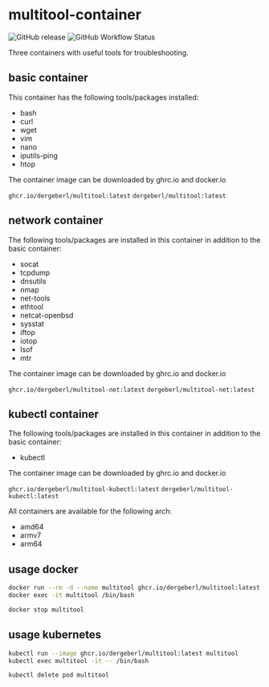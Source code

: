 # multitool-container

![GitHub release](https://img.shields.io/github/v/release/dergeberl/multitool-container)
![GitHub Workflow Status](https://img.shields.io/github/workflow/status/dergeberl/multitool-container/build-container)

Three containers with useful tools for troubleshooting. 

## basic container

This container has the following tools/packages installed:
- bash
- curl
- wget
- vim
- nano
- iputils-ping
- htop

The container image can be downloaded by ghrc.io and docker.io

`ghcr.io/dergeberl/multitool:latest`
`dergeberl/multitool:latest`

## network container

The following tools/packages are installed in this container in addition to the basic container:
- socat
- tcpdump
- dnsutils 
- nmap
- net-tools
- ethtool
- netcat-openbsd
- sysstat
- iftop
- iotop
- lsof
- mtr

The container image can be downloaded by ghrc.io and docker.io

`ghcr.io/dergeberl/multitool-net:latest`
`dergeberl/multitool-net:latest`

## kubectl container

The following tools/packages are installed in this container in addition to the basic container:
- kubectl

The container image can be downloaded by ghrc.io and docker.io

`ghcr.io/dergeberl/multitool-kubectl:latest`
`dergeberl/multitool-kubectl:latest`


All containers are available for the following arch:

- amd64 
- armv7
- arm64


## usage docker

```bash
docker run --rm -d --name multitool ghcr.io/dergeberl/multitool:latest
docker exec -it multitool /bin/bash
```

```bash
docker stop multitool
```

## usage kubernetes

```bash
kubectl run --image ghcr.io/dergeberl/multitool:latest multitool
kubectl exec multitool -it -- /bin/bash
```

```bash
kubectl delete pod multitool
```
